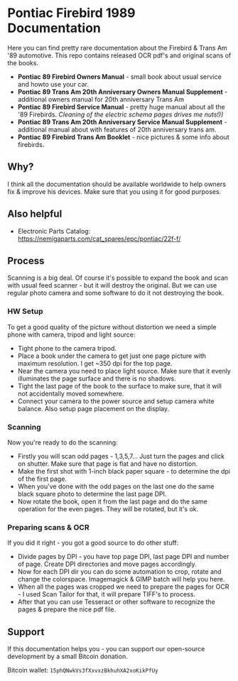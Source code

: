 Pontiac Firebird 1989 Documentation
===================================

Here you can find pretty rare documentation about the Firebird & Trans Am '89 automotive.
This repo contains released OCR pdf's and original scans of the books.

* **Pontiac 89 Firebird Owners Manual** - small book about usual service and howto use your car.
* **Pontiac 89 Trans Am 20th Anniversary Owners Manual Supplement** - additional owners manual for 20th anniversary Trans Am
* **Pontiac 89 Firebird Service Manual** - pretty huge manual about all the '89 Firebirds. *Cleaning of the electric schema pages drives me nuts!))*
* **Pontiac 89 Trans Am 20th Anniversary Service Manual Supplement** - additional manual about with features of 20th anniversary trans am.
* **Pontiac 89 Firebird Trans Am Booklet** - nice pictures & some info about firebirds.

Why?
----

I think all the documentation should be available worldwide to help owners fix & improve his devices.
Make sure that you using it for good purposes.

Also helpful
------------
* Electronic Parts Catalog: https://nemigaparts.com/cat_spares/epc/pontiac/22f-f/

Process
-------

Scanning is a big deal. Of course it's possible to expand the book and scan with usual feed scanner - but it will destroy the original.
But we can use regular photo camera and some software to do it not destroying the book.

### HW Setup

To get a good quality of the picture without distortion we need a simple phone with camera, tripod and light source:
* Tight phone to the camera tripod.
* Place a book under the camera to get just one page picture with maximum resolution. I get ~350 dpi for the top page.
* Near the camera you need to place light source. Make sure that it evenly illuminates the page surface and there is no shadows.
* Tight the last page of the book to the surface to make sure, that it will not accidentally moved somewhere.
* Connect your camera to the power source and setup camera white balance. Also setup page placement on the display.

### Scanning

Now you're ready to do the scanning:
* Firstly you will scan odd pages - 1,3,5,7... Just turn the pages and click on shutter. Make sure that page is flat and have no distortion.
* Make the first shot with 1-inch black paper square - to determine the dpi of the first page.
* When you've done with the odd pages on the last one do the same black square photo to determine the last page DPI.
* Now rotate the book, open it from the last page and do the same operation for the even pages. They will be rotated, but it's ok.

### Preparing scans & OCR

If you did it right - you got a good source to do other stuff:
* Divide pages by DPI - you have top page DPI, last page DPI and number of page. Create DPI directories and move pages accordingly.
* Now for each DPI dir you can do some automation to crop, rotate and change the colorspace. Imagemagick & GIMP batch will help you here.
* When all the pages was cropped we need to prepare the pages for OCR - I used Scan Tailor for that, it will prepare TIFF's to process.
* After that you can use Tesseract or other software to recognize the pages & prepare the nice pdf file.

Support
-------
If this documentation helps you - you can support our open-source development by a small Bitcoin donation.

Bitcoin wallet: `15phQNwkVs3fXxvxzBkhuhXA2xoKikPfUy`
